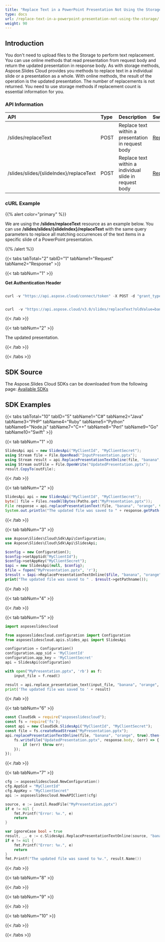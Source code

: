 ```yaml
---
title: "Replace Text in a PowerPoint Presentation Not Using the Storage"
type: docs
url: /replace-text-in-a-powerpoint-presentation-not-using-the-storage/
weight: 90
---
```


## **Introduction**
You don't need to upload files to the Storage to perform text replacement. You can use online methods that read presentation from request body and return the updated presentation in response body. As with storage methods, Aspose.Slides Cloud provides you methods to replace text in a individual slide or a presentation as a whole. With online methods, the result of the operation is the updated presentation. The number of replacements is not returned. You need to use storage methods if replacement count is essential information for you.
### **API Information**

|**API**|**Type**|**Description**|**Swagger Link**|
| :- | :- | :- | :- |
|/slides/replaceText|POST|Replace text within a presentation in request body|[ReplacePresentationTextOnline](https://apireference.aspose.cloud/slides/#/Text/ReplacePresentationTextOnline)|
|/slides/slides/{slideIndex}/replaceText|POST|Replace text within a individual slide in request body|[ReplaceSlideTextOnline](https://apireference.aspose.cloud/slides/#/Text/ReplaceSlideTextOnline)|
### **cURL Example**
{{% alert color="primary" %}} 

We are using the **/slides/replaceText** resource as an example below. You can use **/slides/slides/{slideIndex}/replaceText** with the same query parameters to replace all matching occurrences of the text items in a specific slide of a PowerPoint presentation.

{{% /alert %}} 

{{< tabs tabTotal="2" tabID="1" tabName1="Request" tabName2="Response" >}}

{{< tab tabNum="1" >}}

**Get Authentication Header**

```java

curl -v "https://api.aspose.cloud/connect/token" -X POST -d "grant_type=client_credentials&client_id=78946fb4-3bd4-4d3e-b309-f9e2ff9ac6f9&client_secret=b125f13bf6b76ed81ee990142d841195" -H "Content-Type: application/x-www-form-urlencoded" -H "Accept: application/json"

```

```java

curl  -v "https://api.aspose.cloud/v3.0/slides/replaceText?oldValue=banana&newValue=orange&ignoreCase=true" -F "file1=@InputPresentation.pptx" -H "Authorization: Bearer eyJhbGciOiJSUzI1NiIsInR5cCI6IkpXVCJ9.eyJuYmYiOjE1NjAwMzA4ODMsImV4cCI6MTU2MDExNzI4MywiaXNzIjoiaHR0cHM6Ly9hcGkuYXNwb3NlLmNsb3VkIiwiYXVkIjpbImh0dHBzOi8vYXBpLmFzcG9zZS5jbG91ZC9yZXNvdXJjZXMiLCJhcGkucGxhdGZvcm0iLCJhcGkucHJvZHVjdHMiXSwiY2xpZW50X2lkIjoiNzg5NDZmYjQtM2JkNC00ZDNlLWIzMDktZjllMmZmOWFjNmY5Iiwic2NvcGUiOlsiYXBpLnBsYXRmb3JtIiwiYXBpLnByb2R1Y3RzIl19.bhURwSdcASMrRj4ukvG5rWTT_O2JpzVKH436ekU1CW6ZO7wOqGnE8wtkMdq6oivVzazs8xwbeuJmluFpHLNBco7A0vU56_UXZ5cIsfNCIpTOp6e_lmeHYgOD1rnW8f6y9jWLRoerup2vzqppjbF-8KXZ2HgCOXpos4lzy7GLqWmElW9TGd2uOd3cFEu1rXmkiJzuyjEi1dFdZtvRPvNyqon5R9ZS5rxQ09GhaiRA6DW4HwFTS-jTAPQo0QGfv87b4Gg_DvnUu_JjWlAhIeqWIM72-xmvFQ_20mk-s6H7foiyvJSC65w-XN5AqUyAyE8rAZduIwcS7BuYiQuOqqen4w" --ssl-no-revoke -o "UpdatedPresentation.pptx"

```

{{< /tab >}}

{{< tab tabNum="2" >}}

The updated presentation.

{{< /tab >}}

{{< /tabs >}}

## **SDK Source**
The Aspose.Slides Cloud SDKs can be downloaded from the following page: [Available SDKs](/slides/available-sdks/)
## **SDK Examples**
{{< tabs tabTotal="10" tabID="5" tabName1="C#" tabName2="Java" tabName3="PHP" tabName4="Ruby" tabName5="Python" tabName6="Node.js" tabName7="C++" tabName8="Perl" tabName9="Go" tabName10="Swift" >}}

{{< tab tabNum="1" >}}

```csharp
SlidesApi api = new SlidesApi("MyClientId", "MyClientSecret");
using Stream file = File.OpenRead("InputPresentation.pptx");
using Stream result = api.ReplacePresentationTextOnline(file, "banana", "orange", true);
using Stream outFile = File.OpenWrite("UpdatedPresentation.pptx");
result.CopyTo(outFile);
```

{{< /tab >}}

{{< tab tabNum="2" >}}

```java
SlidesApi api = new SlidesApi("MyClientId", "MyClientSecret");
byte[] file = Files.readAllBytes(Paths.get("MyPresentation.pptx"));
File response = api.replacePresentationText(file, "banana", "orange", true, null);
System.out.println("The updated file was saved to " + response.getPath());
```

{{< /tab >}}

{{< tab tabNum="3" >}}

```php
use Aspose\Slides\Cloud\Sdk\Api\Configuration;
use Aspose\Slides\Cloud\Sdk\Api\SlidesApi;

$config = new Configuration();
$config->setAppSid("MyClientId");
$config->setAppKey("MyClientSecret");
$api = new SlidesApi(null, $config);
$file = fopen("MyPresentation.pptx", 'r');
$result = $api->ReplacePresentationTextOnline($file, "banana", "orange", true);
print("The updated file was saved to " . $result->getPathname());
```

{{< /tab >}}

{{< tab tabNum="4" >}}

{{< /tab >}}

{{< tab tabNum="5" >}}

```python
import asposeslidescloud

from asposeslidescloud.configuration import Configuration
from asposeslidescloud.apis.slides_api import SlidesApi

configuration = Configuration()
configuration.app_sid = 'MyClientId'
configuration.app_key = 'MyClientSecret'
api = SlidesApi(configuration)

with open("MyPresentation.pptx", 'rb') as f:
    input_file = f.read()

result = api.replace_presentation_text(input_file, "banana", "orange", True)
print('The updated file was saved to ' + result)
```

{{< /tab >}}

{{< tab tabNum="6" >}}

```javascript
const CloudSdk = require("asposeslidescloud");
const fs = require('fs');
const api = new CloudSdk.SlidesApi("MyClientId", "MyClientSecret");
const file = fs.createReadStream("MyPresentation.pptx");
api.replacePresentationTextOnline(file, "banana", "orange", true).then((response) => {
    fs.writeFile("UpdatedPresentation.pptx", response.body, (err) => {
        if (err) throw err;
    });
});
```

{{< /tab >}}

{{< tab tabNum="7" >}}

```go
cfg := asposeslidescloud.NewConfiguration()
cfg.AppSid = "MyClientId"
cfg.AppKey = "MyClientSecret"
api := asposeslidescloud.NewAPIClient(cfg)

source, e := ioutil.ReadFile("MyPresentation.pptx")
if e != nil {
    fmt.Printf("Error: %v.", e)
    return
}

var ignoreCase bool = true
result, _, e := c.SlidesApi.ReplacePresentationTextOnline(source, "banana", "orange", &ignoreCase, "", "", "")
if e != nil {
    fmt.Printf("Error: %v.", e)
    return
}
fmt.Printf("The updated file was saved to %v.", result.Name())
```

{{< /tab >}}

{{< tab tabNum="8" >}}

{{< /tab >}}

{{< tab tabNum="9" >}}

{{< /tab >}}

{{< tab tabNum="10" >}}

{{< /tab >}}

{{< /tabs >}}
